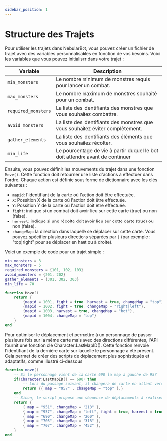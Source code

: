 ```yaml
---
sidebar_position: 1
---
```


# Structure des Trajets

Pour utiliser les trajets dans NebularBot, vous pouvez créer un fichier de trajet avec des variables personnalisables en fonction de vos besoins. Voici les variables que vous pouvez initialiser dans votre trajet :

| Variable            | Description                                                                                   |
|---------------------|-----------------------------------------------------------------------------------------------|
| `min_monsters`      | Le nombre minimum de monstres requis pour lancer un combat.                                   |
| `max_monsters`      | Le nombre maximum de monstres souhaité pour un combat.                                       |
| `required_monsters` | La liste des identifiants des monstres que vous souhaitez combattre.                          |
| `avoid_monsters`    | La liste des identifiants des monstres que vous souhaitez éviter complètement.               |
| `gather_elements`   | La liste des identifiants des éléments que vous souhaitez récolter.                           |
|  `min_life`          | Le pourcentage de vie à partir duquel le bot doit attendre avant de continuer               |
Ensuite, vous pouvez définir les mouvements du trajet dans une fonction `Move()`. Cette fonction doit retourner une liste d'actions à effectuer dans l'ordre. Chaque action est définie sous forme de dictionnaire avec les clés suivantes :

- `mapid`: l'identifiant de la carte où l'action doit être effectuée.
- `X`: Possition X de la carte où l'action doit être effectuée.
- `Y`: Possition Y de la carte où l'action doit être effectuée.
- `fight`: indique si un combat doit avoir lieu sur cette carte (true) ou non (false).
- `harvest`: indique si une récolte doit avoir lieu sur cette carte (true) ou non (false).
- `changeMap`: la direction dans laquelle se déplacer sur cette carte. Vous pouvez spécifier plusieurs directions séparées par `|` (par exemple : "top|right" pour se déplacer en haut ou à droite).

Voici un exemple de code pour un trajet simple :

```lua
min_monsters = 3
max_monsters = 5
required_monsters = {101, 102, 103}
avoid_monsters = {201, 202}
gather_elements = {301, 302, 303}
min_life = 70

function Move()
    return {
        {mapid = 1001, fight = true, harvest = true, changeMap = "top"},
        {mapid = 1002, fight = true, changeMap = "right|left"},
        {mapid = 1003, harvest = true, changeMap = "bot"},
        {mapid = 1004, changeMap = "top"}
    }
end
```

Pour optimiser le déplacement et permettre à un personnage de passer plusieurs fois sur la même carte mais avec des directions différentes, l'API fournit une fonction clé Character:LastMapID(). Cette fonction renvoie l'identifiant de la dernière carte sur laquelle le personnage a été présent. Cela permet de créer des scripts de déplacement plus sophistiqués et adaptatifs, comme illustré ci-dessous :

```lua
function move()
    -- Si le personnage vient de la carte 690 la map a gauche de 957
    if(Character:LastMapID() == 690) then
        -- Lors du passage suivant, il changera de carte en allant vers le haut, sans effectuer de combat ni de récolte.
        return {{ map = "957" , changeMap = "top" },}
    end
    -- Sinon, le script propose une séquence de déplacements à réaliser
    return {
        { map = "951", changeMap = "218" },
        { map = "957", changeMap = "left", fight = true, harvest = true }, -- Lors du premier passage sur la carte, le personnage va combattre et récolter, puis il va changer de carte en passant par la gauche.
        { map = "690", changeMap = "260" },
        { map = "705", changeMap = "318" },
        { map = "707", changeMap = "452" },
    }
end
```